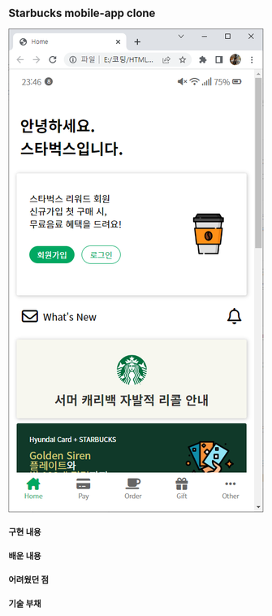 ## Starbucks mobile-app clone

<img src=forREADME.png>

### 구현 내용

### 배운 내용

### 어려웠던 점

### 기술 부채

